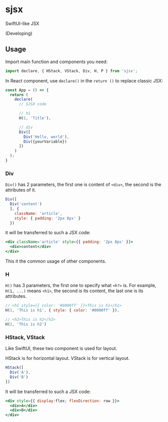 # sjsx

SwiftUI-like JSX

(Developing)

## Usage

Import main function and components you need:

```jsx
import declare, { HStack, VStack, Div, H, P } from 'sjsx';
```

In React component, use `declare()` in the `return ()` to replace classic JSX:

```jsx
const App = () => {
  return (
    declare(
      // SJSX code

      // h1
      H(1, 'Title'),

      // div
      Div([
        Div('Hello, world'),
        Div({yourVariable})
      ])
    )
  );
}

```

### Div

`Div()` has 2 parameters, the first one is content of `<div>`, the second is the attributes of it.

```jsx
Div([
  Div('content')
  ], {
    className: 'article',
    style: { padding: '2px 8px' }
  })
```

it will be transferred to such a JSX code:

```jsx
<div className='article' style={{ padding: '2px 8px' }}>
  <div>content</div>
</div>
```

This it the common usage of other components.

### H

`H()` has 3 parameters, the first one to specify what `<h?>` is. For example, `H(1, ...)` means `<h1>`, the second is its content, the last one is its attributes.

```jsx
// <h1 style={{ color: '#0000ff' }}>This is h1</h1>
H(1, 'This is h1', { style: { color: '#0000ff' }),

// <h2>This is h2</h2>
H(2, 'This is h2')
```

### HStack, VStack

Like SwiftUI, these two component is used for layout.

HStack is for horizontal layout. VStack is for vertical layout.

```jsx
HStack([
  Div('A'),
  Div('B')
])
```

It will be transferred to such a JSX code:

```jsx
<div style={{ display:flex; flexDirection: row }}>
  <div>A</div>
  <div>B</div>
</div>
```
